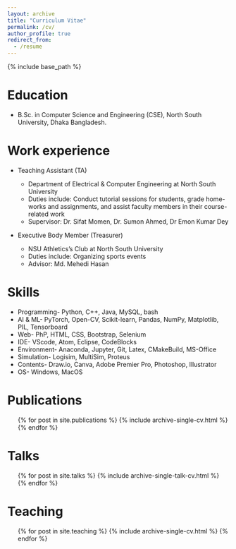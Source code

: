 ```yaml
---
layout: archive
title: "Curriculum Vitae"
permalink: /cv/
author_profile: true
redirect_from:
  - /resume
---
```


{% include base_path %}

Education
======
* B.Sc. in Computer Science and Engineering (CSE), North South University, Dhaka Bangladesh.

Work experience
======
* Teaching Assistant (TA)
  * Department of Electrical & Computer Engineering at North South University
  * Duties include: Conduct tutorial sessions for students, grade home-works and assignments, and assist faculty members in their course-related work
  * Supervisor: Dr. Sifat Momen, Dr. Sumon Ahmed, Dr Emon Kumar Dey


* Executive Body Member (Treasurer)
  * NSU Athletics’s Club at North South University
  * Duties include: Organizing sports events
  * Advisor: Md. Mehedi Hasan 
  
Skills
======
* Programming- Python, C++, Java, MySQL, bash
* AI & ML- PyTorch, Open-CV, Scikit-learn, Pandas, NumPy, Matplotlib, PIL, Tensorboard
* Web- PhP, HTML, CSS, Bootstrap, Selenium
* IDE- VScode, Atom, Eclipse, CodeBlocks
* Environment- Anaconda, Jupyter, Git, Latex, CMakeBuild, MS-Office
* Simulation- Logisim, MultiSim, Proteus
* Contents- Draw.io, Canva, Adobe Premier Pro, Photoshop, Illustrator
* OS- Windows, MacOS

Publications
======
  <ul>{% for post in site.publications %}
    {% include archive-single-cv.html %}
  {% endfor %}</ul>
  
Talks
======
  <ul>{% for post in site.talks %}
    {% include archive-single-talk-cv.html %}
  {% endfor %}</ul>
  
Teaching
======
  <ul>{% for post in site.teaching %}
    {% include archive-single-cv.html %}
  {% endfor %}</ul>
  
